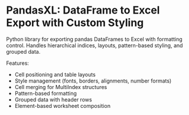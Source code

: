 # PandasXL: DataFrame to Excel Export with Custom Styling

Python library for exporting pandas DataFrames to Excel with formatting control. Handles hierarchical indices, layouts, pattern-based styling, and grouped data.

Features:
- Cell positioning and table layouts
- Style management (fonts, borders, alignments, number formats)
- Cell merging for MultiIndex structures
- Pattern-based formatting
- Grouped data with header rows
- Element-based worksheet composition
